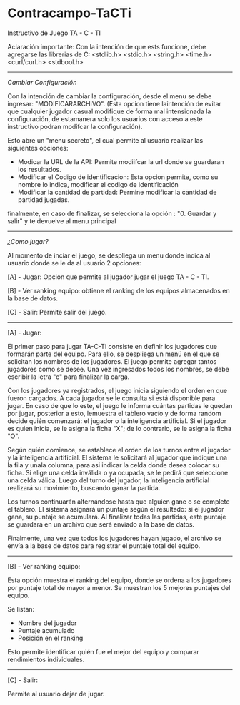 # Contracampo-TaCTi
Instructivo de Juego TA - C - TI

Aclaración importante:
Con la intención de que ests funcione, debe agregarse las librerias de C:
  <stdlib.h>
	<stdio.h>
	<string.h>
	<time.h>
  <curl/curl.h>
  <stdbool.h>

--------------------------------------------------------------------------------------------------
*Cambiar Configuración*

Con la intención de cambiar la configuración, desde el menu se debe ingresar: "MODIFICARARCHIVO". (Esta opcion tiene laintención de evitar que cualquier jugador casual modifique de forma mal intensionada la configuración, de estamanera solo los usuarios con acceso a este instructivo podran modifcar la configuración).

Esto abre un "menu secreto", el cual permite al usuario realizar las siguientes opciones:
- Modicar la URL de la API: Permite modiifcar la url donde se guardaran los resultados.
- Modificar el Codigo de identificacion: Esta opcion permite, como su nombre lo indica, modificar el codigo de identificación
- Modificar la cantidad de partidad: Permine modificar la cantidad de partidad jugadas.

finalmente, en caso de finalizar, se selecciona la opción : "0. Guardar y salir" y te devuelve al menu principal


--------------------------------------------------------------------------------------------------


*¿Como jugar?*

Al momento de inciar el juego, se despliega un menu donde indica al usuario donde se le da al usuario 2 opciones:

[A] - Jugar: Opcion que permite al jugador jugar el juego TA - C - TI.

[B] - Ver ranking equipo: obtiene el ranking de los equipos almacenados en la base de datos.

[C] - Salir: Permite salir del juego.

--------------------------------------
[A] - Jugar:


El primer paso para jugar TA-C-TI consiste en definir los jugadores que formarán parte del equipo. Para ello, se despliega un menú en el que se solicitan los nombres de los jugadores. El juego permite agregar tantos jugadores como se desee. Una vez ingresados todos los nombres, se debe escribir la letra "c" para finalizar la carga.

Con los jugadores ya registrados, el juego inicia siguiendo el orden en que fueron cargados. A cada jugador se le consulta si está disponible para jugar. En caso de que lo este, el juego le informa cuántas partidas le quedan por jugar, posterior a esto, lemuestra el tablero vacío y de forma random decide quién comenzará: el jugador o la inteligencia artificial. Si el jugador es quien inicia, se le asigna la ficha "X"; de lo contrario, se le asigna la ficha "O".

Según quién comience, se establece el orden de los turnos entre el jugador y la inteligencia artificial. El sistema le solicitará al jugador que indique una la fila y unala columna, para asi indicar la celda donde desea colocar su ficha. Si elige una celda inválida o ya ocupada, se le pedirá que seleccione una celda válida. Luego del turno del jugador, la inteligencia artificial realizará su movimiento, buscando ganar la partida.

Los turnos continuarán alternándose hasta que alguien gane o se complete el tablero. El sistema asignará un puntaje según el resultado: si el jugador gana, su puntaje se acumulará. Al finalizar todas las partidas, este puntaje se guardará en un archivo que será enviado a la base de datos.

Finalmente, una vez que todos los jugadores hayan jugado, el archivo se envía a la base de datos para registrar el puntaje total del equipo.



--------------------------------------
[B] - Ver ranking equipo:

Esta opción muestra el ranking del equipo, donde se ordena a los jugadores por puntaje total de mayor a menor. Se muestran los 5 mejores puntajes del equipo.

Se listan:
-  ⁠Nombre del jugador
-  ⁠Puntaje acumulado
-  ⁠Posición en el ranking

Esto permite identificar quién fue el mejor del equipo y comparar rendimientos individuales.

--------------------------------------
[C] - Salir:

Permite al usuario dejar de jugar.
